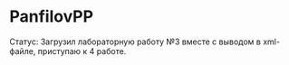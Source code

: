 # PanfilovPP
Статус: Загрузил лабораторную работу №3 вместе с выводом в xml-файле, приступаю к 4 работе.
